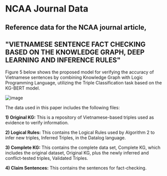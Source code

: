 # NCAA Journal Data
## Reference data for the NCAA journal article, 
## "VIETNAMESE SENTENCE FACT CHECKING BASED ON THE KNOWLEDGE GRAPH, DEEP LEARNING AND INFERENCE RULES"

Figure 5 below shows the proposed model for verifying the accuracy of Vietnamese sentences by combining Knowledge Graph with Logic Programming Language, utilizing the Triple Classification task based on the KG-BERT model. 

![image](https://user-images.githubusercontent.com/30404000/233821559-6a260ef5-3a44-408e-ac29-56e40e5e4c39.png)

The data used in this paper includes the following files:

**1) Original KG:** This is a repository of Vietnamese-based triples used as evidence to verify information.

**2) Logical Rules:** This contains the Logical Rules used by Algorithm 2 to infer new triples, Inferred Triples, in the Datalog language.

**3) Complete KG:** This contains the complete data set, Complete KG, which includes the original dataset, Original KG, plus the newly inferred and conflict-tested triples, Validated Triples.

**4) Claim Sentences:** This contains the sentences for fact-checking.
